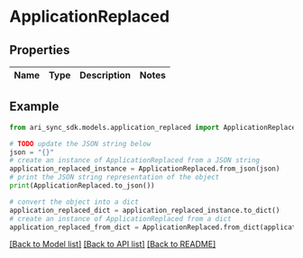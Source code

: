 # ApplicationReplaced


## Properties

Name | Type | Description | Notes
------------ | ------------- | ------------- | -------------

## Example

```python
from ari_sync_sdk.models.application_replaced import ApplicationReplaced

# TODO update the JSON string below
json = "{}"
# create an instance of ApplicationReplaced from a JSON string
application_replaced_instance = ApplicationReplaced.from_json(json)
# print the JSON string representation of the object
print(ApplicationReplaced.to_json())

# convert the object into a dict
application_replaced_dict = application_replaced_instance.to_dict()
# create an instance of ApplicationReplaced from a dict
application_replaced_from_dict = ApplicationReplaced.from_dict(application_replaced_dict)
```
[[Back to Model list]](../README.md#documentation-for-models) [[Back to API list]](../README.md#documentation-for-api-endpoints) [[Back to README]](../README.md)


